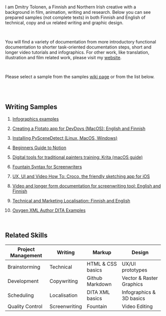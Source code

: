 


<br>



I am Dmitry Tolonen, a Finnish and Northern Irish creative with a background in film, animation, writing and research. Below you can see prepared samples (not complete texts) in both Finnish and English of technical, copy and ux related writing and graphic design. 

<br>

You will find a variety of documentation from more introductory functional documentation to shorter task-oriented documentation steps, short and longer video tutorials and infographics. For other work, like translation, illustration and film related work, please visit my <a href="https://www.dmitrytolonen.com" style="_blank">website</a>.

<br>

Please select a sample from the samples <a href="https://github.com/dtolonen/technical_writing_portfolio/wiki">wiki page</a> or from the list below.

<br><br>

## Writing Samples



1. [Infographics examples](https://github.com/dtolonen/technical_writing_portfolio/wiki/Infographics-examples)

2. [Creating a Flotato app for DevDovs (MacOS): English and Finnish](https://github.com/dtolonen/technical_writing_portfolio/wiki/Creating-a-Flotato-app-for-DevDovs-(MacOS):-English--and-Finnish)

3. [Installing PySceneDetect (Linux, MacOS, Windows)](https://github.com/dtolonen/technical_writing_portfolio/wiki/Installing-PySceneDetect-(Linux,-MacOS,-Windows))

4. [Beginners Guide to Notion](https://github.com/dtolonen/technical_writing_portfolio/wiki/Beginners-guide-to-Notion)

5. [Digital tools for traditional painters training: Krita (macOS guide)](https://github.com/dtolonen/technical_writing_portfolio/wiki/Digital-tools-for-traditional-painters-training:-Krita-(macOS-guide))

6. [Fountain Syntax for Screenwriters](https://github.com/dtolonen/technical_writing_portfolio/wiki/Fountain-Syntax-for-Screenwriters)

7. [UX, UI and Video How To: Croco, the friendly sketching app for iOS](https://github.com/dtolonen/technical_writing_portfolio/wiki/UX,-UI-and-Video-How-To:-Croco,-the-friendly-sketching-app-for-iOS)

8. [Video and longer form documentation for screenwriting tool: English and Finnish](https://github.com/dtolonen/technical_writing_portfolio/wiki/Video-and-longer-form-documentation-for-screenwriting-tool:-English-and-Finnish)

9. [Technical and Marketing Localisation: Finnish and English](https://github.com/dtolonen/technical_writing_portfolio/wiki/Technical-and-Marketing-Localisation:-Finnish-and-English)


10. [Oxygen XML Author DITA Examples](https://github.com/dtolonen/technical_writing_portfolio/wiki/Oxygen-XML-Author-DITA-Examples)
<br>


## Related Skills

| **Project Management** | **Writing** | **Markup** | **Design** |
 --- | --- | --- | --- 
| Brainstorming | Technical | HTML & CSS basics | UX/UI prototypes |
| Development | Copywriting | Github Markdown | Vector & Raster Graphics |
| Scheduling | Localisation | DITA XML basics | Infographics & 3D basics |
| Quality Control | Screenwriting | Fountain | Video Editing |

<br><br>

